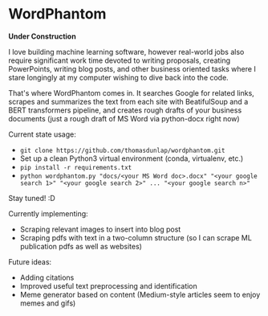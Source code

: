 # WordPhantom

**Under Construction**

I love building machine learning software, however real-world jobs also require significant work time devoted to writing proposals, creating PowerPoints, writing blog posts, and other business oriented tasks where I stare longingly at my computer wishing to dive back into the code.

That's where WordPhantom comes in. It searches Google for related links, scrapes and summarizes the text from each site with BeatifulSoup and a BERT transformers pipeline, and creates rough drafts of your business documents (just a rough draft of MS Word via python-docx right now)


Current state usage:

* `git clone https://github.com/thomasdunlap/wordphantom.git`
* Set up a clean Python3 virtual environment (conda, virtualenv, etc.)
* `pip install -r requirements.txt`
* `python wordphantom.py "docs/<your MS Word doc>.docx" "<your google search 1>" "<your google search 2>" ... "<your google search n>"`  

Stay tuned! :D

Currently implementing:
* Scraping relevant images to insert into blog post
* Scraping pdfs with text in a two-column structure (so I can scrape ML publication pdfs as well as websites)

Future ideas:
* Adding citations
* Improved useful text preprocessing and identification
* Meme generator based on content (Medium-style articles seem to enjoy memes and gifs)
